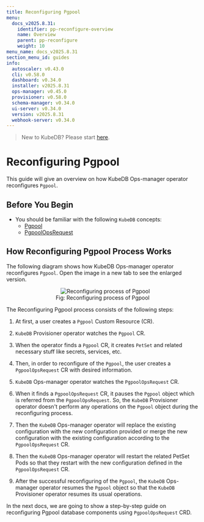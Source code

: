 ```yaml
---
title: Reconfiguring Pgpool
menu:
  docs_v2025.8.31:
    identifier: pp-reconfigure-overview
    name: Overview
    parent: pp-reconfigure
    weight: 10
menu_name: docs_v2025.8.31
section_menu_id: guides
info:
  autoscaler: v0.43.0
  cli: v0.58.0
  dashboard: v0.34.0
  installer: v2025.8.31
  ops-manager: v0.45.0
  provisioner: v0.58.0
  schema-manager: v0.34.0
  ui-server: v0.34.0
  version: v2025.8.31
  webhook-server: v0.34.0
---
```


> New to KubeDB? Please start [here](/docs/v2025.8.31/README).

# Reconfiguring Pgpool

This guide will give an overview on how KubeDB Ops-manager operator reconfigures `Pgpool`.

## Before You Begin

- You should be familiar with the following `KubeDB` concepts:
  - [Pgpool](/docs/v2025.8.31/guides/pgpool/concepts/pgpool)
  - [PgpoolOpsRequest](/docs/v2025.8.31/guides/pgpool/concepts/opsrequest)

## How Reconfiguring Pgpool Process Works

The following diagram shows how KubeDB Ops-manager operator reconfigures `Pgpool`. Open the image in a new tab to see the enlarged version.

<figure align="center">
  <img alt="Reconfiguring process of Pgpool" src="/docs/v2025.8.31/images/day-2-operation/pgpool/pp-reconfigure.png">
<figcaption align="center">Fig: Reconfiguring process of Pgpool</figcaption>
</figure>

The Reconfiguring Pgpool process consists of the following steps:

1. At first, a user creates a `Pgpool` Custom Resource (CR).

2. `KubeDB` Provisioner  operator watches the `Pgpool` CR.

3. When the operator finds a `Pgpool` CR, it creates `PetSet` and related necessary stuff like secrets, services, etc.

4. Then, in order to reconfigure of the `Pgpool`, the user creates a `PgpoolOpsRequest` CR with desired information.

5. `KubeDB` Ops-manager operator watches the `PgpoolOpsRequest` CR.

6. When it finds a `PgpoolOpsRequest` CR, it pauses the `Pgpool` object which is referred from the `PgpoolOpsRequest`. So, the `KubeDB` Provisioner  operator doesn't perform any operations on the `Pgpool` object during the reconfiguring process.  

7. Then the `KubeDB` Ops-manager operator will replace the existing configuration with the new configuration provided or merge the new configuration with the existing configuration according to the `PgpoolOpsRequest` CR.

8. Then the `KubeDB` Ops-manager operator will restart the related PetSet Pods so that they restart with the new configuration defined in the `PgpoolOpsRequest` CR.

9. After the successful reconfiguring of the `Pgpool`, the `KubeDB` Ops-manager operator resumes the `Pgpool` object so that the `KubeDB` Provisioner  operator resumes its usual operations.

In the next docs, we are going to show a step-by-step guide on reconfiguring Pgpool database components using `PgpoolOpsRequest` CRD.